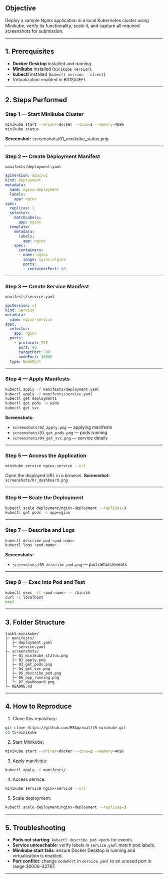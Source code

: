 ## Objective
Deploy a sample Nginx application in a local Kubernetes cluster using Minikube, verify its functionality, scale it, and capture all required screenshots for submission.

---

## 1. Prerequisites
- **Docker Desktop** installed and running.
- **Minikube** installed (`minikube version`).
- **kubectl** installed (`kubectl version --client`).
- Virtualization enabled in BIOS/UEFI.

---

## 2. Steps Performed

### Step 1 — Start Minikube Cluster
```bash
minikube start --driver=docker --cpus=2 --memory=4096
minikube status
````

**Screenshot:** screenshots/01_minikube_status.png

---

### Step 2 — Create Deployment Manifest

`manifests/deployment.yaml`

```yaml
apiVersion: apps/v1
kind: Deployment
metadata:
  name: nginx-deployment
  labels:
    app: nginx
spec:
  replicas: 1
  selector:
    matchLabels:
      app: nginx
  template:
    metadata:
      labels:
        app: nginx
    spec:
      containers:
      - name: nginx
        image: nginx:alpine
        ports:
        - containerPort: 80
```

---

### Step 3 — Create Service Manifest

`manifests/service.yaml`

```yaml
apiVersion: v1
kind: Service
metadata:
  name: nginx-service
spec:
  selector:
    app: nginx
  ports:
    - protocol: TCP
      port: 80
      targetPort: 80
      nodePort: 30080
  type: NodePort
```

---

### Step 4 — Apply Manifests

```bash
kubectl apply -f manifests/deployment.yaml
kubectl apply -f manifests/service.yaml
kubectl get deployments
kubectl get pods -o wide
kubectl get svc
```

**Screenshots:**

* `screenshots/02_apply.png` — applying manifests
* `screenshots/03_get_pods.png` — pods running
* `screenshots/04_get_svc.png` — service details

---

### Step 5 — Access the Application

```bash
minikube service nginx-service --url
```

Open the displayed URL in a browser.
**Screenshot:** `screenshots/07_dashboard.png`

---

### Step 6 — Scale the Deployment

```bash
kubectl scale deployment/nginx-deployment --replicas=3
kubectl get pods -l app=nginx
```

---

### Step 7 — Describe and Logs

```bash
kubectl describe pod <pod-name>
kubectl logs <pod-name>
```

**Screenshots:**

* `screenshots/05_describe_pod.png` — pod details/events

---

### Step 8 — Exec Into Pod and Test

```bash
kubectl exec -it <pod-name> -- /bin/sh
curl -I localhost
exit
```

---

## 3. Folder Structure

```
task5-minikube/
├─ manifests/
│  ├─ deployment.yaml
│  └─ service.yaml
├─ screenshots/
│  ├─ 01_minikube_status.png
│  ├─ 02_apply.png
│  ├─ 03_get_pods.png
│  ├─ 04_get_svc.png
│  ├─ 05_describe_pod.png
│  ├─ 06_app_running.png
|  └─ 07_dashboard.png
└─ README.md
```

---

## 4. How to Reproduce

1. Clone this repository:

```bash
git clone https://github.com/MSAgarwal/t5-minikube.git
cd t5-minikube
```

2. Start Minikube:

```bash
minikube start --driver=docker --cpus=2 --memory=4096
```

3. Apply manifests:

```bash
kubectl apply -f manifests/
```

4. Access service:

```bash
minikube service nginx-service --url
```

5. Scale deployment:

```bash
kubectl scale deployment/nginx-deployment --replicas=3
```

---

## 5. Troubleshooting

* **Pods not starting**: `kubectl describe pod <pod>` for events.
* **Service unreachable**: verify labels in `service.yaml` match pod labels.
* **Minikube start fails**: ensure Docker Desktop is running and virtualization is enabled.
* **Port conflict**: change `nodePort` in `service.yaml` to an unused port in range 30000–32767.

---
